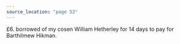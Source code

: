 ```yaml
---
source_location: "page 53"
---
```

£6. borrowed of my cosen William Hetherley for 14 days to pay for Barthilmew
Hikman.
